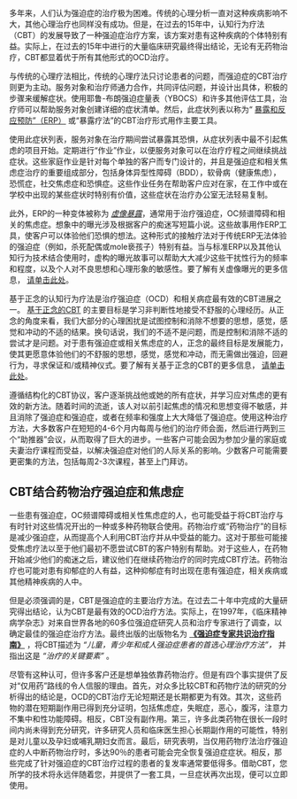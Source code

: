 多年来，人们认为强迫症的治疗极为困难。传统的心理分析一直对这种疾病影响不大，其他心理治疗也同样没有成功。但是，在过去的15年中，认知行为疗法（CBT）的发展导致了一种强迫症治疗方案，该方案对患有这种疾病的个体特别有益。实际上，在过去的15年中进行的大量临床研究最终得出结论，无论有无药物治疗，CBT都显着优于所有其他形式的OCD治疗。

与传统的心理疗法相比，传统的心理疗法只讨论患者的问题，而强迫症的CBT治疗则更为主动。服务对象和治疗师通力合作，共同评估问题，并设计出具体，积极的步骤来缓解症状。使用耶鲁-布朗强迫症量表（YBOCS）和许多其他评估工具，治疗师可以帮助服务对象创建详细的症状清单。然后，此症状列表以称为“ [暴露和反应预防”（ERP）](https://ocdla.com/exposure-therapy-ocd-anxiety-1944/ "暴露和反应预防（ERP）用于治疗强迫症和焦虑症") 或“暴露疗法”的CBT治疗形式用作主要工具。

使用此症状列表，服务对象在治疗期间尝试暴露其恐惧，从症状列表中最不引起焦虑的项目开始。定期进行“作业”作业，以便服务对象可以在治疗疗程之间继续挑战症状。这些家庭作业是针对每个单独的客户而专门设计的，并且是强迫症和相关焦虑症治疗的重要组成部分，包括身体异型性障碍（BDD），软骨病（健康焦虑），恐慌症，社交焦虑症和恐惧症。这些作业任务在帮助客户应对在家，在工作中或在学校中出现的某些症状时特别有价值，这些症状在治疗办公室无法轻易复制。

此外，ERP的一种变体被称为 _[虚像暴露](https://ocdla.com/imaginal-exposure-ocd-anxiety-4847 "虚构曝光")_，通常用于治疗强迫症，OC频谱障碍和相关的焦虑症。想象中的曝光涉及根据客户的痴迷写短篇小说。这些故事用作ERP工具，使客户可以体验他们恐惧的想法。这种形式的接触疗法对于传统ERP无法体验的强迫症（例如，杀死配偶或mole亵孩子）特别有益。当与标准ERP以及其他认知行为技术结合使用时，虚构的曝光故事可以帮助大大减少这些干扰性行为的频率和程度，以及个人对不良思想和心理形象的敏感性。要了解有关虚像曝光的更多信息， [请单击此处](https://ocdla.com/imaginal-exposure-ocd-anxiety-4847 "虚构曝光")。

基于正念的认知行为疗法是治疗强迫症（OCD）和相关病症最有效的CBT进展之一。 [基于正念的CBT](https://ocdla.com/mindfulness-cbt-ocd-anxiety/ "基于正念的CBT") 的主要目标是学习非判断性地接受不舒服的心理经历。从正念的角度来看，我们大部分的心理困扰是试图控制和消除不想要的思想，感觉，感觉和冲动的不适的结果。换句话说，我们的不适不是问题，而是控制和消除不适的尝试才是问题。对于患有强迫症或相关焦虑症的人，正念的最终目标是发展能力，使其更愿意体验他们的不舒服的思想，感觉，感觉和冲动，而无需做出强迫，回避行为，寻求保证和/或精神仪式。要了解有关基于正念的CBT的更多信息， [请单击此处](https://ocdla.com/mindfulness-cbt-ocd-anxiety/ "基于正念的CBT用于强迫症和焦虑症")。

遵循结构化的CBT协议，客户逐渐挑战他或她的所有症状，并学习应对焦虑的更有效的新方法。随着时间的流逝，该人对以前引起焦虑的情况和思想变得不敏感，并且消除了强迫症和强迫症，或者在频率和强度上大大降低了强迫症。使用这种治疗方法，大多数客户在短短的4-6个月内每周与他们的治疗师会面，然后进行两到三个“助推器”会议，从而取得了巨大的进步。一些客户可能会因为参加少量的家庭或夫妻治疗课程而受益，以解决强迫症对他们的人际关系的影响。少数客户可能需要更密集的方法，包括每周2-3次课程，甚至上门拜访。

## CBT结合药物治疗强迫症和焦虑症

一些患有强迫症，OC频谱障碍或相关性焦虑症的人，也可能受益于将CBT治疗与有时针对这些情况开出的一种或多种药物联合使用。药物治疗或“药物治疗”的目标是减少强迫症，从而提高个人利用CBT治疗并从中受益的能力。这对于那些可能接受焦虑疗法以至于他们最初不愿尝试CBT的客户特别有帮助。对于这些人，在药物开始减少他们的痴迷之后，建议他们在继续药物治疗的同时完成CBT疗法。药物治疗也可能对患有抑郁症的人有益，这种抑郁症有时出现在患有强迫症，相关疾病或其他精神疾病的人中。

但是必须强调的是，CBT是强迫症的主要治疗方法。在过去二十年中完成的大量研究得出结论，认为CBT是最有效的OCD治疗方法。实际上，在1997年，《临床精神病学杂志》对来自世界各地的60多位强迫症研究人员和治疗专家进行了调查，以确定最佳的强迫症治疗方法。最终出版的出版物名为 **[《强迫症专家共识治疗指南》](https://www.ocdla.com/expert-consensus-treatment-guidelines-OCD.pdf "强迫症专家共识治疗指南")** ，将CBT描述为 _“儿童，青少年和成人强迫症患者的首选心理治疗方法”，_ 并指出这是 _“治疗的关键要素”_ 。

尽管有这种认可，但许多客户还是想单独依靠药物治疗。但是有四个事实提供了反对“仅用药”路线的令人信服的理由。首先，对众多比较CBT和药物疗法的研究的分析得出的结论是，OCD的CBT治疗无论短期还是长期都更为有效。其次，这些药物的潜在短期副作用已得到充分证明，包括焦虑症，失眠症，恶心，腹泻，注意力不集中和性功能障碍。相反，CBT没有副作用。第三，许多此类药物在很长一段时间内尚未得到充分研究，许多研究人员和临床医生担心长期副作用的可能性，特别是对儿童以及孕妇或哺乳期妇女而言。最后，研究表明，当仅用药物疗法治疗强迫症的人中断药物治疗时，多达90％的患者可能会完全恢复强迫症症状。相反，那些完成了针对强迫症的CBT治疗过程的患者的复发率通常要低得多。借助CBT，您所学的技术将永远伴随着您，并提供了一套工具，一旦症状再次出现，便可以立即使用。